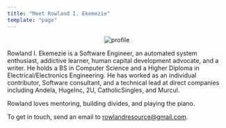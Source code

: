 ```yaml
---
title: "Meet Rowland I. Ekemezie"
template: "page"
---
```

<center>

![profile](https://avatars2.githubusercontent.com/u/15085641?s=300&v=4)
</center>

Rowland I. Ekemezie is a Software Engineer, an automated system enthusiast, addictive learner, human capital development advocate, and a writer. He holds a BS in Computer Science and a Higher Diploma in Electrical/Electronics Engineering. He has worked as an individual contributor, Software consultant, and a technical lead at direct companies including Andela, HugeInc, 2U, CatholicSingles, and Murcul.

Rowland loves mentoring, building divides, and playing the piano.

To get in touch, send an email to <a href="mailto:rowlandresource@gmail.com">rowlandresource@gmail.com</a>.
